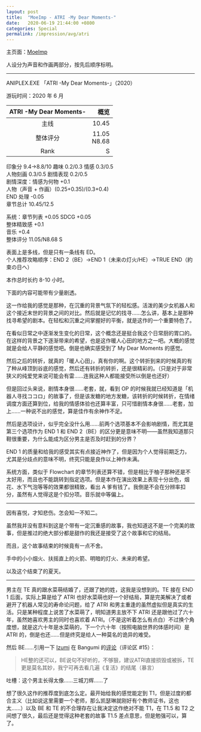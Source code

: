 ```yaml
---
layout: post
title:  "MoeImp - ATRI -My Dear Moments-"
date:   2020-06-19 21:44:00 +0800
categories: Special
permalink: /impression/avg/atri
---
```


主页面：[MoeImp](http://yoro.xyz/impression/avg)

人设分为声音和作画两部分，按先后顺序标明。

---

ANIPLEX.EXE 「ATRI -My Dear Moments-」（2020）

游玩时间：2020 年 6 月

| ATRI -My Dear Moments- | 概览 |
| :---------------: |---: |
| 主线 | 10.45 |
| 整体评分 |11.05<br />N8.68|
| Rank |  S  |

印象分 9.4→8.8/10 趣味 0.2/0.3 情感 0.3/0.5  
人物刻画 0.3/0.5 剧情表现 0.2/0.5  
剧情深度：情感为何物 +0.1  
人物（声音 + 作画）(0.25+0.35)/(0.3+0.4)  
END 处理 -0.05  
章节总计 10.45/12.5

系统：章节列表 +0.05 SDCG +0.05  
整体精致感 +0.1  
音乐 +0.4  
整体评分 11.05/N8.68 S

表面上是多线，但是只有一条线有 ED。  
个人推荐攻略顺序：END 2（BE）→END 1（未来の灯火/HE）→TRUE END（約束の日へ）

本作总时长约 8-10 小时。

下面的内容可能带有少量剧透。

这一作给我的感觉是那种，在沉重的背景气氛下的轻松感。活泼的美少女机器人和这个接近末世的背景之间的对比。然后就是记忆的找寻……怎么讲，基本上是那种找寻希望的剧本。在轻松和沉重之间掌握好的平衡，就是这作的一个重要特色了。

在看似日常之中逐渐发生变化的日常，这个概念还是挺合我这个日常厨的胃口的。在这样的背景之下逐渐带来的希望，也是这作暖人心田的地方之一吧。大概的感觉就是会给人平静的感觉吧。倒是也确实感受到了 My Dear Moments 的感觉。

然后之后的转折，就真的「暖人心田」，真有你的啊。这个转折到来的时候真的有了种从峰顶到谷底的感觉，然后还有转折的转折，还是很精彩的。（只是对于非常狭义的纯爱党来说可能会有雷……连我这种人都能接受所以倒是也还好）

但是回过头来说，剧情本身很……老套，就，看到 OP 的时候我就已经知道是「机器人寻找ココロ」的故事了，但是该发糖的地方发糖，该转折的时候转折，在情绪调度方面还算到位，给我的情感体验也还算丰富，只可惜剧情本身很……老套，加上……一种说不出的感觉，算是佳作有余神作不足。

然后是选项设计，似乎完全没什么用……前两个选项基本不会影响剧情，而尤其是第三个选项作为 END 1 和 END 2（BE）的区分更是意味不明——虽然我知道那只鞋很重要，为什么能成为区分男主是否及时赶到的分界？

END 1 的质量和给我的感受其实有点接近神作了，但是因为个人觉得前期乏力，尤其是分歧点的意味不明，终究只能是良作以上神作未满。

系统方面，类似于 Flowchart 的章节列表还算不错，但是相比于柚子那种还是不太好用，而且也不能跳转到指定选项。但是本作在演出效果上表现十分出色，烟花、水下气泡等等的效果都很精致，看出 A 爹有钱了。我倒是不会在分辨率扣分，虽然有人觉得这是个扣分项。音乐就中等偏上。

---

因有喜悦，才知悲伤。怎会知一不知二。

虽然我并没有意料到这是个带有一定沉重感的故事，我也知道这不是一个完美的故事，但是推过的绝大部分都是甜作的我还是接受了这个故事和它的结局。

而且，这个故事结束的时候竟有一点不舍。

手中的小小烟火、扶摇直上的火箭、明暗的灯火、未来的希望。

以及这个结束了的夏天。

---

男主在 TE 真的跟水菜萌结婚了，还跟了她的姓，这我是没想到的。TE 接在 END 1 后面，实际上算是给了 ATRI 也好水菜萌也好一个好结局，算是完美解决了或者避开了机器人常见的寿命论问题，给了 ATRI 和男主重逢的虽然虚拟但是真实的生活。只是某种程度上说苦了水菜萌了，明知道男主放不下 ATRI 还是跟他过了六十年，虽然她喜欢男主的同时也喜欢着 ATRI。（不是这听着怎么有点白）不过换个角度想，就是这六十年是水菜萌的，下一个六十年（按照电脑世界的体感时间）是 ATRI 的，倒是也还……但是终究是给人一种莫名的诡异的难受。

然后 BE……引用一下 [Izumi](http://bgm.tv/user/izumimorin) 在 Bangumi 的[评论](bgm.tv/blog/295764)（评论区 \#15）：

> HE整的还可以，BE说句不好听的，不够狠，建议ATRI直接损毁或被拆，TE更是莫名其妙，我宁可再去看几遍《复活》的结尾（暴言）

吐槽：这个男主长得太像……三城刀辉……了

想了很久这作的推荐度到底怎么定。最开始给我的感觉能定到 T1，但是过度的都合主义（比如说这里需要一个老师，那么凯瑟琳就刚好有个教师证书，这也太……）以及 BE 和 TE 的不合理存在让我决定这作绝对不能 T1，在 T1.5 和 T2 之间想了很久，最后还是觉得这种老套的故事 T1.5 差点意思，但是勉强可以，算了。
